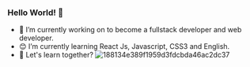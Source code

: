 ### Hello World! 👋

- 🔭 I’m currently working on to become a fullstack developer and web developer.
- 😊 I’m currently learning React Js, Javascript, CSS3 and English. 
- 💬 Let's learn together?
![188134e389f1959d3fdcbda46ac2dc37](https://user-images.githubusercontent.com/41017772/109632268-993f4900-7b25-11eb-95c4-d11cfdd88888.gif)
